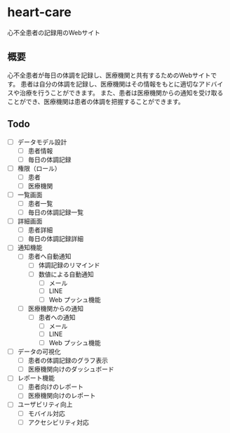# heart-care

心不全患者の記録用のWebサイト

## 概要

心不全患者が毎日の体調を記録し、医療機関と共有するためのWebサイトです。
患者は自分の体調を記録し、医療機関はその情報をもとに適切なアドバイスや治療を行うことができます。
また、患者は医療機関からの通知を受け取ることができ、医療機関は患者の体調を把握することができます。

## Todo

- [ ] データモデル設計
  - [ ] 患者情報
  - [ ] 毎日の体調記録
- [ ] 権限（ロール）
  - [ ] 患者
  - [ ] 医療機関
- [ ] 一覧画面
  - [ ] 患者一覧
  - [ ] 毎日の体調記録一覧
- [ ] 詳細画面
  - [ ] 患者詳細
  - [ ] 毎日の体調記録詳細
- [ ] 通知機能
  - [ ] 患者へ自動通知
    - [ ] 体調記録のリマインド
    - [ ] 数値による自動通知
      - [ ] メール
      - [ ] LINE
      - [ ] Web プッシュ機能
  - [ ] 医療機関からの通知
    - [ ] 患者への通知
      - [ ] メール
      - [ ] LINE
      - [ ] Web プッシュ機能
- [ ] データの可視化
  - [ ] 患者の体調記録のグラフ表示
  - [ ] 医療機関向けのダッシュボード
- [ ] レポート機能
  - [ ] 患者向けのレポート
  - [ ] 医療機関向けのレポート
- [ ] ユーザビリティ向上
  - [ ] モバイル対応
  - [ ] アクセシビリティ対応
